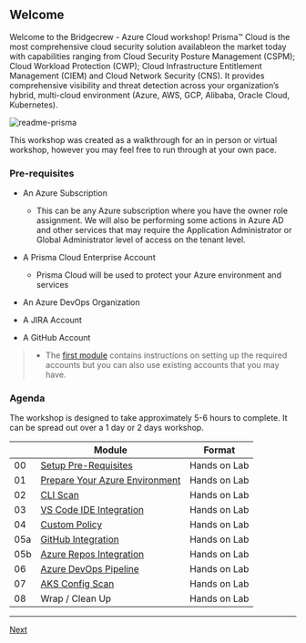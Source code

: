 ## Welcome

Welcome to the Bridgecrew - Azure Cloud workshop! Prisma™ Cloud is the most comprehensive cloud security solution availableon the market today with capabilities ranging from Cloud Security Posture Management (CSPM); Cloud Workload Protection (CWP);  Cloud Infrastructure Entitlement Management (CIEM) and Cloud Network Security (CNS). It provides comprehensive visibility and threat detection across your organization’s hybrid, multi-cloud environment (Azure, AWS, GCP, Alibaba, Oracle Cloud, Kubernetes). 

![readme-prisma](./images/readme-prisma.png)

This workshop was created as a walkthrough for an in person or virtual workshop, however you may feel free to run through at your own pace.

### Pre-requisites

* An Azure Subscription
  * This can be any Azure subscription where you have the owner role assignment. We will also be performing some actions in Azure AD and other services that may require the Application Administrator or Global Administrator level of access on the tenant level.

* A Prisma Cloud Enterprise Account
  * Prisma Cloud will be used to protect your Azure environment and services
* An Azure DevOps Organization
* A JIRA Account
* A GitHub Account

>* The [first module](modules/0-prerequisites.md) contains instructions on setting up the required accounts but you can also use existing accounts that you may have.
### Agenda

The workshop is designed to take approximately 5-6 hours to complete. It can be spread out over a 1 day or 2 days workshop.

|    | Module                   | Format       |
|----|--------------------------|--------------|
| 00 | [Setup Pre-Requisites](modules/0-prerequisites.md) | Hands on Lab |
| 01 | [Prepare Your Azure Environment](modules/1-prepare-the-environment.md) | Hands on Lab |
| 02 | [CLI Scan](modules/2-cli-scan.md) | Hands on Lab |
| 03 | [VS Code IDE Integration](modules/3-vscode-integration) | Hands on Lab |
| 04 | [Custom Policy](modules/4-custom-policy) | Hands on Lab |
| 05a | [GitHub Integration](modules/5a-github-integration.md) | Hands on Lab |
| 05b | [Azure Repos Integration](modules/5b-azure-repos-integration.md) | Hands on Lab |
| 06 | [Azure DevOps Pipeline](modules/6-azure-devops-integration.md) | Hands on Lab |
| 07 | [AKS Config Scan](modules/7-aks-config-scan.md) | Hands on Lab |
| 08 | Wrap / Clean Up     | Hands on Lab |
----

[Next](modules/0-prerequisites.md)